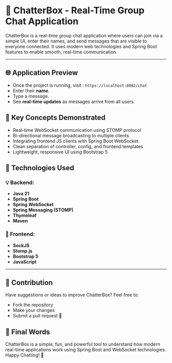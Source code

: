 # 💬 ChatterBox - Real-Time Group Chat Application

ChatterBox is a real-time group chat application where users can join via a simple UI, enter their names, and send messages that are visible to everyone connected. It uses modern web technologies and Spring Boot features to enable smooth, real-time communication.

---

## 🌐 Application Preview
- Once the project is running, visit :
    ``` https://localhost:8082/chat ```
- Enter their **name**.
- Type a message.
- See **real-time updates** as messages arrive from all users.

## 🧠 Key Concepts Demonstrated
- Real-time WebSocket communication using STOMP protocol
- Bi-directional message broadcasting to multiple clients
- Integrating frontend JS clients with Spring Boot WebSocket
- Clean separation of controller, config, and frontend templates
- Lightweight, responsive UI using Bootstrap 5

## 🚀 Technologies Used

### 💡 Backend:
- **Java 21**
- **Spring Boot**
- **Spring WebSocket**
- **Spring Messaging (STOMP)**
- **Thymeleaf**
- **Maven**

### 🎨 Frontend:
- **SockJS**
- **Stomp.js**
- **Bootstrap 5**
- **JavaScript**

---

## 🙌 Contribution
Have suggestions or ideas to improve ChatterBox? Feel free to:
- Fork the repository
- Make your changes
- Submit a pull request 🚀

## 💬 Final Words
ChatterBox is a simple, fun, and powerful tool to understand how modern real-time applications work using Spring Boot and WebSocket technologies.
Happy Chatting! 🎉
